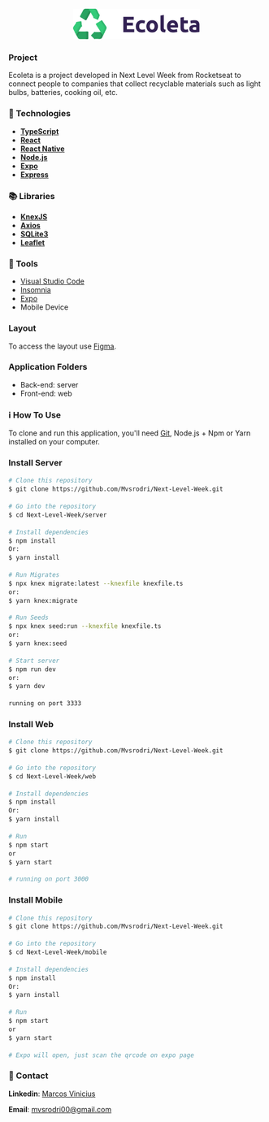 <h4 align="center">

<img src="web/src/assets/logo.svg" width="250px" />
</h4>

### Project

Ecoleta is a project developed in Next Level Week from Rocketseat to connect people to companies that collect recyclable materials such as light bulbs, batteries, cooking oil, etc.

### 🚀 Technologies

- [**TypeScript**](https://www.typescriptlang.org/)
- [**React**](https://pt-br.reactjs.org/) 
- [**React Native**](https://reactnative.dev/) 
- [**Node.js**](https://nodejs.org/en/)
- [**Expo**](https://expo.io/)
- [**Express**](https://expressjs.com/pt-br/)

### 📚 Libraries

 - [**KnexJS**](http://knexjs.org/)
 - [**Axios**](https://github.com/axios/axios)
 - [**SQLite3**](https://www.sqlite.org/index.html)
 - [**Leaflet**](https://leafletjs.com/)

### :hammer: Tools

- [Visual Studio Code](https://code.visualstudio.com/)
- [Insomnia](https://insomnia.rest/download/)
- [Expo](https://expo.io/tools)
- Mobile Device

### Layout

To access the layout use [Figma](https://www.figma.com/file/9TlOcj6l7D05fZhU12xWT3/Ecoleta-(Booster)?node-id=0%3A1).

### Application Folders
- Back-end: server
- Front-end: web

### :information_source: How To Use

To clone and run this application, you'll need [Git](https://git-scm.com), Node.js + Npm or Yarn installed on your computer.


### Install Server

```bash
# Clone this repository
$ git clone https://github.com/Mvsrodri/Next-Level-Week.git

# Go into the repository
$ cd Next-Level-Week/server

# Install dependencies
$ npm install
Or:
$ yarn install

# Run Migrates
$ npx knex migrate:latest --knexfile knexfile.ts
or:
$ yarn knex:migrate

# Run Seeds
$ npx knex seed:run --knexfile knexfile.ts
or:
$ yarn knex:seed

# Start server
$ npm run dev
or:
$ yarn dev

running on port 3333
```
### Install Web

```bash
# Clone this repository
$ git clone https://github.com/Mvsrodri/Next-Level-Week.git

# Go into the repository
$ cd Next-Level-Week/web

# Install dependencies
$ npm install
Or:
$ yarn install

# Run
$ npm start
or
$ yarn start

# running on port 3000
```

### Install Mobile

```bash
# Clone this repository
$ git clone https://github.com/Mvsrodri/Next-Level-Week.git

# Go into the repository
$ cd Next-Level-Week/mobile

# Install dependencies
$ npm install
Or:
$ yarn install

# Run
$ npm start
or
$ yarn start

# Expo will open, just scan the qrcode on expo page

```

### :speech_balloon: Contact

**Linkedin**: [Marcos Vinicius](https://www.linkedin.com/in/marcos-vinicius-dos-santos-rodrigues-1a2b39195/)

**Email**: mvsrodri00@gmail.com
